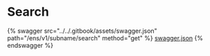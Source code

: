 # Search

{% swagger src="../../.gitbook/assets/swagger.json" path="/ens/v1/subname/search" method="get" %}
[swagger.json](../../.gitbook/assets/swagger.json)
{% endswagger %}

